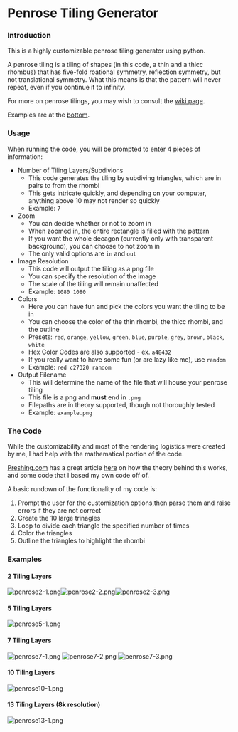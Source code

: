 # Penrose Tiling Generator

### Introduction

This is a highly customizable penrose tiling generator using python.

A penrose tiling is a tiling of shapes (in this code, a thin and a thicc rhombus) that has five-fold roational symmetry, reflection symmetry, but not translational symmetry. What this means is that the pattern will never repeat, even if you continue it to infinity.

For more on penrose tilings, you may wish to consult the [wiki page](https://en.wikipedia.org/wiki/Penrose_tiling).

Examples are at the [bottom](#examples).

### Usage

When running the code, you will be prompted to enter 4 pieces of information:
- Number of Tiling Layers/Subdivions 
    - This code generates the tiling by subdiving triangles, which are in pairs to from the rhombi
    - This gets intricate quickly, and depending on your computer, anything above 10 may not render so quickly
    - Example: `7`
- Zoom
    - You can decide whether or not to zoom in
    - When zoomed in, the entire rectangle is filled with the pattern
    - If you want the whole decagon (currently only with transparent background), you can choose to not zoom in
    - The only valid options are `in` and `out`
- Image Resolution
    - This code will output the tiling as a png file
    - You can specify the resolution of the image
    - The scale of the tiling will remain unaffected
    - Example: `1080 1080`
- Colors
    - Here you can have fun and pick the colors you want the tiling to be in
    - You can choose the color of the thin rhombi, the thicc rhombi, and the outline
    - Presets: `red`, `orange`, `yellow`, `green`, `blue`, `purple`, `grey`, `brown`, `black`, `white`
    - Hex Color Codes are also supported - ex. `a48432`
    - If you really want to have some fun (or are lazy like me), use `random`
    - Example: `red c27320 random`
- Output Filename
    - This will determine the name of the file that will house your penrose tiling
    - This file is a png and **must** end in `.png`
    - Filepaths are in theory supported, though not thoroughly tested
    - Example: `example.png`

### The Code

While the customizability and most of the rendering logistics were created by me, I had help with the mathematical portion of the code.

[Preshing.com](https://preshing.com/) has a great article [here](https://preshing.com/20110831/penrose-tiling-explained/) on how the theory behind this works, and some code that I based my own code off of. 

A basic rundown of the functionality of my code is:
1. Prompt the user for the customization options,then parse them and raise errors if they are not correct
2. Create the 10 large trinagles
3. Loop to divide each triangle the specified number of times
4. Color the triangles
5. Outline the triangles to highlight the rhombi

### Examples

#### 2 Tiling Layers
![penrose2-1.png](penrose2-1.png)![penrose2-2.png](penrose2-2.png)![penrose2-3.png](penrose2-3.png)

#### 5 Tiling Layers
![penrose5-1.png](penrose5-1.png)

#### 7 Tiling Layers
![penrose7-1.png](penrose7-1.png)
![penrose7-2.png](penrose7-2.png)
![penrose7-3.png](penrose7-3.png)

#### 10 Tiling Layers
![penrose10-1.png](penrose10-1.png)

#### 13 Tiling Layers (8k resolution)
![penrose13-1.png](penrose13-1.png)